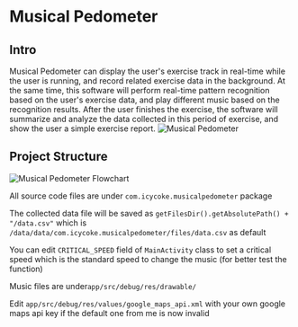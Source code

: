 # Musical Pedometer

## Intro

Musical Pedometer can display the user's exercise track in real-time while the user is running, and record related exercise data in the background. At the same time, this software will perform real-time pattern recognition based on the user's exercise data, and play different music based on the recognition results. After the user finishes the exercise, the software will summarize and analyze the data collected in this period of exercise, and show the user a simple exercise report.
![Musical Pedometer](https://github.com/icycoke/img-repo/blob/main/musical-pedometer/screenshot.png)

## Project Structure
![Musical Pedometer Flowchart](https://github.com/icycoke/img-repo/blob/main/musical-pedometer/musical-pedometer.png)

All source code files are under `com.icycoke.musicalpedometer` package

The collected data file will be saved as `getFilesDir().getAbsolutePath() + "/data.csv"` which is `/data/data/com.icycoke.musicalpedometer/files/data.csv` as default

You can edit `CRITICAL_SPEED` field of `MainActivity` class to set a critical speed which is the standard speed to change the music (for better test the function)

Music files are under`app/src/debug/res/drawable/`

Edit `app/src/debug/res/values/google_maps_api.xml` with your own google maps api key if the default one from me is now invalid